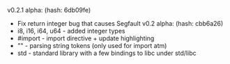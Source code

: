v0.2.1 alpha: (hash: 6db09fe)
- Fix return integer bug that causes Segfault
v0.2 alpha: (hash: cbb6a26) 
- i8, i16, i64, u64 - added integer types
- #import - import directive + update highlighting
- ""  - parsing string tokens (only used for import atm)
- std - standard library with a few bindings to libc under std/libc
